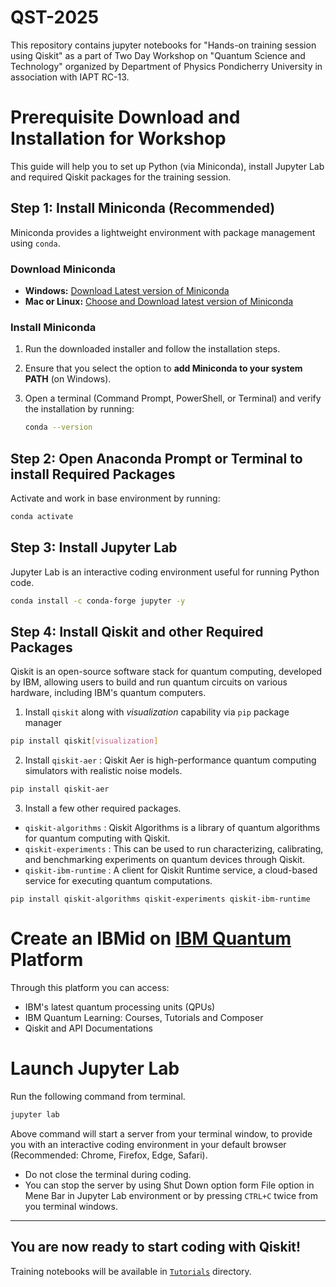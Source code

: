 # QST-2025
This repository contains jupyter notebooks for "Hands-on training session using Qiskit" as a part of Two Day Workshop on "Quantum Science and Technology" organized by Department of Physics Pondicherry University in association with IAPT RC-13.

# Prerequisite Download and Installation for Workshop
This guide will help you to set up Python (via Miniconda), install Jupyter Lab and required Qiskit packages for the training session.

## Step 1: Install Miniconda (Recommended)
Miniconda provides a lightweight environment with package management using `conda`.

### Download Miniconda
- **Windows:** [Download Latest version of Miniconda](https://repo.anaconda.com/miniconda/Miniconda3-latest-Windows-x86_64.exe)
- **Mac or Linux:** [Choose and Download latest version of Miniconda](https://repo.anaconda.com/miniconda/)

### Install Miniconda
1. Run the downloaded installer and follow the installation steps.
2. Ensure that you select the option to **add Miniconda to your system PATH** (on Windows).
3. Open a terminal (Command Prompt, PowerShell, or Terminal) and verify the installation by running:

   ```sh
   conda --version
   ```
## Step 2: Open Anaconda Prompt or Terminal to install Required Packages
Activate and work in base environment by running:

```sh
conda activate
```
## Step 3: Install Jupyter Lab
Jupyter Lab is an interactive coding environment useful for running Python code.

```sh
conda install -c conda-forge jupyter -y
```

## Step 4: Install Qiskit and other Required Packages
Qiskit is an open-source software stack for quantum computing, developed by IBM, allowing users to build and run quantum circuits on various hardware, including IBM's quantum computers.
1. Install `qiskit` along with _visualization_ capability via `pip` package manager
```sh
pip install qiskit[visualization]
```
2. Install `qiskit-aer` : Qiskit Aer is high-performance quantum computing simulators with realistic noise models.
```sh
pip install qiskit-aer
```
3. Install a few other required packages.
- `qiskit-algorithms` : Qiskit Algorithms is a library of quantum algorithms for quantum computing with Qiskit.
- `qiskit-experiments` : This can be used to run characterizing, calibrating, and benchmarking experiments on quantum devices through Qiskit.
- `qiskit-ibm-runtime` : A client for Qiskit Runtime service, a cloud-based service for executing quantum computations.
```
pip install qiskit-algorithms qiskit-experiments qiskit-ibm-runtime
```
# Create an IBMid on **[IBM Quantum](https://quantum.ibm.com/)** Platform
Through this platform you can access:
- IBM's latest quantum processing units (QPUs)
- IBM Quantum Learning: Courses, Tutorials and Composer
- Qiskit and API Documentations

# Launch Jupyter Lab
Run the following command from terminal.
```sh
jupyter lab
```
Above command will start a server from your terminal window, to provide you with an interactive coding environment in your default browser (Recommended: Chrome, Firefox, Edge, Safari).
- Do not close the terminal during coding.
- You can stop the server by using Shut Down option form File option in Mene Bar in Jupyter Lab environment or by pressing `CTRL+C` twice from you terminal windows.

---
## You are now ready to start coding with Qiskit!
Training notebooks will be available in [`Tutorials`](https://github.com/crystaldot/QST-2025/tree/main/Tutorials) directory.
